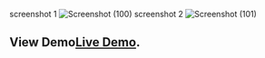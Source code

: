 screenshot 1
![Screenshot (100)](https://user-images.githubusercontent.com/107102272/216260774-8927b592-399b-446e-980b-6f5bf90342c9.png)
screenshot 2
![Screenshot (101)](https://user-images.githubusercontent.com/107102272/216261016-640d88db-754d-42d9-b17d-02d2e5cc9703.png)


## View Demo[Live Demo]( https://food-order-24384.web.app).
